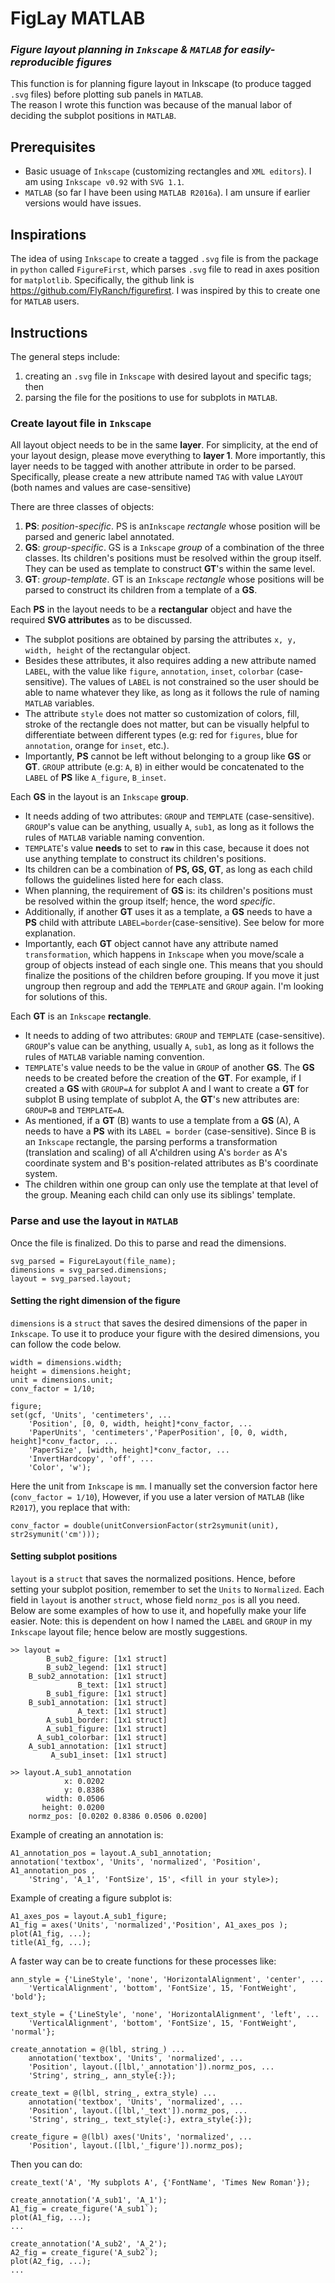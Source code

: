 
# FigLay MATLAB
### *Figure layout planning in `Inkscape` & `MATLAB` for easily-reproducible figures*  
This function is for planning figure layout in Inkscape (to produce tagged `.svg` files) before plotting sub panels in `MATLAB`.   
The reason I wrote this function was because of the manual labor of deciding the subplot positions in `MATLAB`.  
  
## Prerequisites  
* Basic usuage of `Inkscape` (customizing rectangles and `XML editors`). I am using `Inkscape v0.92` with `SVG 1.1`.
* `MATLAB` (so far I have been using `MATLAB R2016a`). I am unsure if earlier versions would have issues. 

## Inspirations  
The idea of using `Inkscape` to create a tagged `.svg` file is from the package in `python` called `FigureFirst`, which parses `.svg` file to read in axes position for `matplotlib`. Specifically, the github link is https://github.com/FlyRanch/figurefirst. I was inspired by this to create one for `MATLAB` users.


## Instructions
The general steps include:
1. creating an `.svg` file in `Inkscape` with desired layout and specific tags; then
2. parsing the file for the positions to use for subplots in `MATLAB`. 

### Create layout file in `Inkscape` 
All layout object needs to be in the same **layer**. For simplicity, at the end of your layout design, please move everything to **layer 1**. More importantly, this layer needs to be tagged with another attribute in order to be parsed. Specifically, please create a new attribute named `TAG` with value `LAYOUT` (both names and values are case-sensitive)

There are three classes of objects:
 1. **PS**: *position-specific*. PS is an`Inkscape` *rectangle* whose position will be parsed and generic label annotated.   
 2. **GS**: *group-specific*. GS is a `Inkscape` *group* of a combination of the three classes. Its children's positions must be resolved within the group itself.  They can be used as template to construct **GT**'s within the same level. 
 3. **GT**: *group-template*. GT is an `Inkscape` *rectangle* whose positions will be parsed to construct its children from a template of a **GS**. 

Each **PS** in the layout needs to be a **rectangular** object and have the required **SVG attributes** as to be discussed. 
- The subplot positions are obtained by parsing the attributes `x, y, width, height` of the rectangular object. 
- Besides these attributes, it also requires adding a new attribute named `LABEL`, with the value like `figure`, `annotation`, `inset`, `colorbar` (case-sensitive). The values of `LABEL` is not constrained so the user should be able to name whatever they like, as long as it follows the rule of naming `MATLAB` variables. 
- The attribute `style` does not matter so customization of colors, fill, stroke of the rectangle does not matter, but can be visually helpful to differentiate between different types (e.g: red for `figures`, blue for `annotation`, orange for `inset`, etc.). 
- Importantly, **PS** cannot be left without belonging to a group like **GS** or **GT**. `GROUP` attribute (e.g: `A`, `B`) in either would be concatenated to the `LABEL` of **PS** like `A_figure`, `B_inset`. 

Each **GS** in the layout is an `Inkscape` **group**. 
- It needs adding of two attributes: `GROUP` and `TEMPLATE` (case-sensitive). `GROUP`'s value can be anything, usually `A`, `sub1`, as long as it follows the rules of `MATLAB` variable naming convention.  
- `TEMPLATE`'s value **needs** to set to **`raw`** in this case, because it does not use anything template to construct its children's positions. 
- Its children can be a combination of **PS, GS, GT**, as long as each child follows the guidelines listed here for each class.
- When planning, the requirement of **GS** is: its children's positions must be resolved within the group itself; hence, the word *specific*. 
- Additionally, if another **GT** uses it as a template, a **GS** needs to have a **PS** child with attribute `LABEL=border`(case-sensitive). See below for more explanation. 
- Importantly, each **GT** object cannot have any attribute named `transformation`, which happens in `Inkscape` when you move/scale a group of objects instead of each single one. This means that you should finalize the positions of the children before grouping. If you move it just ungroup then regroup and add the `TEMPLATE` and `GROUP` again. I'm looking for solutions of this. 

Each **GT** is an `Inkscape` **rectangle**.
- It needs to adding of two attributes:  `GROUP` and `TEMPLATE` (case-sensitive). `GROUP`'s value can be anything, usually `A`, `sub1`, as long as it follows the rules of `MATLAB` variable naming convention.  
-  `TEMPLATE`'s value needs to be the value in `GROUP` of another **GS**. The **GS** needs to be created before the creation of the **GT**. For example, if I created a **GS** with `GROUP=A` for subplot A and I want to create a **GT** for subplot B using template of subplot A, the **GT**'s new attributes are: `GROUP=B` and `TEMPLATE=A`. 
-  As mentioned, if a **GT** (B) wants to use a template from a **GS** (A), A needs to have a **PS** with its `LABEL = border` (case-sensitive). Since B is an `Inkscape` rectangle, the parsing performs a transformation (translation and scaling) of all A'children using A's `border` as A's coordinate system and B's position-related attributes as B's coordinate system. 
- The children within one group can only use the template at that level of the group. Meaning each child can only use its siblings' template. 

### Parse and use the layout in `MATLAB`
Once the file is finalized. Do this to parse and read the dimensions. 
```
svg_parsed = FigureLayout(file_name); 
dimensions = svg_parsed.dimensions; 
layout = svg_parsed.layout; 
```
#### Setting the right dimension of the figure 
`dimensions` is a `struct` that saves the desired dimensions of the paper in `Inkscape`. To use it to produce your figure with the desired dimensions, you can follow the code below. 
```
width = dimensions.width; 
height = dimensions.height; 
unit = dimensions.unit; 
conv_factor = 1/10; 

figure;
set(gcf, 'Units', 'centimeters', ...
    'Position', [0, 0, width, height]*conv_factor, ...
    'PaperUnits', 'centimeters','PaperPosition', [0, 0, width, height]*conv_factor, ...
    'PaperSize', [width, height]*conv_factor, ... 
    'InvertHardcopy', 'off', ...
    'Color', 'w');
```
Here the unit from `Inkscape` is `mm`. I manually set the conversion factor here (`conv_factor = 1/10`), However, if you use a later version of `MATLAB` (like `R2017`), you replace that with: 
```
conv_factor = double(unitConversionFactor(str2symunit(unit), str2symunit('cm')));
```
#### Setting subplot positions 
`layout` is a `struct` that saves the normalized positions. Hence, before setting your subplot position, remember to set the `Units` to `Normalized`. Each field in `layout` is another `struct`, whose field `normz_pos` is all you need. Below are some examples of how to use it, and hopefully make your life easier. Note: this is dependent on how I named the `LABEL` and `GROUP` in my `Inkscape` layout file; hence below are mostly suggestions. 
```
>> layout = 
        B_sub2_figure: [1x1 struct]
        B_sub2_legend: [1x1 struct]
    B_sub2_annotation: [1x1 struct]
               B_text: [1x1 struct]
        B_sub1_figure: [1x1 struct]
    B_sub1_annotation: [1x1 struct]
               A_text: [1x1 struct]
        A_sub1_border: [1x1 struct]
        A_sub1_figure: [1x1 struct]
      A_sub1_colorbar: [1x1 struct]
    A_sub1_annotation: [1x1 struct]
         A_sub1_inset: [1x1 struct]
         
>> layout.A_sub1_annotation
            x: 0.0202
            y: 0.8386
        width: 0.0506
       height: 0.0200
    normz_pos: [0.0202 0.8386 0.0506 0.0200]
  ```
  
Example of creating an annotation is: 
```
A1_annotation_pos = layout.A_sub1_annotation; 
annotation('textbox', 'Units', 'normalized', 'Position', A1_annotation_pos , 
    'String', 'A_1', 'FontSize', 15', <fill in your style>); 
```
Example of creating a figure subplot is: 
```
A1_axes_pos = layout.A_sub1_figure; 
A1_fig = axes('Units', 'normalized','Position', A1_axes_pos );
plot(A1_fig, ...);
title(A1_fg, ...); 
```
A faster way can be to create functions for these processes like: 
```
ann_style = {'LineStyle', 'none', 'HorizontalAlignment', 'center', ...
    'VerticalAlignment', 'bottom', 'FontSize', 15, 'FontWeight', 'bold'};
    
text_style = {'LineStyle', 'none', 'HorizontalAlignment', 'left', ...
    'VerticalAlignment', 'bottom', 'FontSize', 15, 'FontWeight', 'normal'};

create_annotation = @(lbl, string_) ...
    annotation('textbox', 'Units', 'normalized', ...
    'Position', layout.([lbl,'_annotation']).normz_pos, ...
    'String', string_, ann_style{:});

create_text = @(lbl, string_, extra_style) ...
    annotation('textbox', 'Units', 'normalized', ...
    'Position', layout.([lbl,'_text']).normz_pos, ...
    'String', string_, text_style{:}, extra_style{:});

create_figure = @(lbl) axes('Units', 'normalized', ...
    'Position', layout.([lbl,'_figure']).normz_pos);
```
Then you can do: 
```
create_text('A', 'My subplots A', {'FontName', 'Times New Roman'}); 

create_annotation('A_sub1', 'A_1');
A1_fig = create_figure('A_sub1`); 
plot(A1_fig, ...); 
...

create_annotation('A_sub2', 'A_2'); 
A2_fig = create_figure('A_sub2`); 
plot(A2_fig, ...); 
...
```